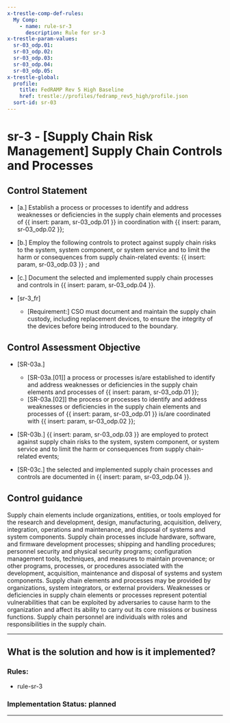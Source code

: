 ```yaml
---
x-trestle-comp-def-rules:
  My Comp:
    - name: rule-sr-3
      description: Rule for sr-3
x-trestle-param-values:
  sr-03_odp.01:
  sr-03_odp.02:
  sr-03_odp.03:
  sr-03_odp.04:
  sr-03_odp.05:
x-trestle-global:
  profile:
    title: FedRAMP Rev 5 High Baseline
    href: trestle://profiles/fedramp_rev5_high/profile.json
  sort-id: sr-03
---
```


# sr-3 - \[Supply Chain Risk Management\] Supply Chain Controls and Processes

## Control Statement

- \[a.\] Establish a process or processes to identify and address weaknesses or deficiencies in the supply chain elements and processes of {{ insert: param, sr-03_odp.01 }} in coordination with {{ insert: param, sr-03_odp.02 }};

- \[b.\] Employ the following controls to protect against supply chain risks to the system, system component, or system service and to limit the harm or consequences from supply chain-related events: {{ insert: param, sr-03_odp.03 }} ; and

- \[c.\] Document the selected and implemented supply chain processes and controls in {{ insert: param, sr-03_odp.04 }}.

- \[sr-3_fr\]

  - \[Requirement:\] CSO must document and maintain the supply chain custody, including replacement devices, to ensure the integrity of the devices before being introduced to the boundary.

## Control Assessment Objective

- \[SR-03a.\]

  - \[SR-03a.[01]\] a process or processes is/are established to identify and address weaknesses or deficiencies in the supply chain elements and processes of {{ insert: param, sr-03_odp.01 }};
  - \[SR-03a.[02]\] the process or processes to identify and address weaknesses or deficiencies in the supply chain elements and processes of {{ insert: param, sr-03_odp.01 }} is/are coordinated with {{ insert: param, sr-03_odp.02 }};

- \[SR-03b.\] {{ insert: param, sr-03_odp.03 }} are employed to protect against supply chain risks to the system, system component, or system service and to limit the harm or consequences from supply chain-related events;

- \[SR-03c.\] the selected and implemented supply chain processes and controls are documented in {{ insert: param, sr-03_odp.04 }}.

## Control guidance

Supply chain elements include organizations, entities, or tools employed for the research and development, design, manufacturing, acquisition, delivery, integration, operations and maintenance, and disposal of systems and system components. Supply chain processes include hardware, software, and firmware development processes; shipping and handling procedures; personnel security and physical security programs; configuration management tools, techniques, and measures to maintain provenance; or other programs, processes, or procedures associated with the development, acquisition, maintenance and disposal of systems and system components. Supply chain elements and processes may be provided by organizations, system integrators, or external providers. Weaknesses or deficiencies in supply chain elements or processes represent potential vulnerabilities that can be exploited by adversaries to cause harm to the organization and affect its ability to carry out its core missions or business functions. Supply chain personnel are individuals with roles and responsibilities in the supply chain.

______________________________________________________________________

## What is the solution and how is it implemented?

<!-- For implementation status enter one of: implemented, partial, planned, alternative, not-applicable -->

<!-- Note that the list of rules under ### Rules: is read-only and changes will not be captured after assembly to JSON -->

<!-- Add control implementation description here for control: sr-3 -->

### Rules:

  - rule-sr-3

### Implementation Status: planned

______________________________________________________________________
